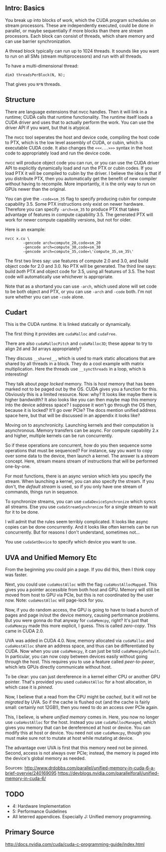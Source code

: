 ## Intro: Basics

You break up into blocks of work, which the CUDA program schedules on
stream processors. These are independently executed, could be done in
parallel, or maybe sequentially if more blocks than there are stream
processors. Each block can consist of threads, which share memory and
can use barrier synchronization.

A thread block typically can run up to 1024 threads. It sounds like
you want to run on all SMs (stream multiprocessors) and run with all
threads.

To have a multi-dimensional thread:

    dim3 threadsPerBlock(N, N);

That gives you `N*N` threads.

## Structure

There are language extensions that nvcc handles. Then it will link in
a runtime; CUDA calls that runtime functionality. The runtime itself
loads a CUDA driver and uses that to actually perform the work. You
can use the driver API if you want, but that is atypical.

The nvcc tool seperates the host and device code, compiling the host
code to PTX, which is the low level assembly of CUDA, or cubin, which
is executable CUDA code. It also changes the `<<<...>>>` syntax in the
host code to appropriately load and run the device code.

nvcc will produce object code you can run, or you can use the CUDA
driver API to explicitly dynamically load and run the PTX or cubin
codes. If you load PTX it will be compiled to cubin by the driver. I
believe the idea is that if you distribute PTX, then you automatically
get the benefit of new compiler without having to recompile. More
importantly, it is the only way to run on GPUs newer than the
original.

You can give the `-code=sm_35` flag to specify producing cubin for
compute capability 3.5. Some PTX instructions only exist on newer
hardware. Therefore you can specify `-arch=sm_35` to produce PTX that
takes advantage of features in compute capability 3.5. The generated
PTX will work for newer compute capability versions, but not for
older.

Here is an example:

```
nvcc x.cu \
        -gencode arch=compute_20,code=sm_20
        -gencode arch=compute_30,code=sm_30
        -gencode arch=compute_35,code=\'compute_35,sm_35\'
```

The first two lines say: use features of compute 2.0 and 3.0, and
build object code for 2.0 and 3.0. No PTX will be generated. The third
line says: build *both* PTX and object code for 3.5, using all
features of 3.5. The host code will automatically use whichever is
appropriate.

Note that as a shortand you can use `-arch`, which used alone will set
code to be both object and PTX, or you can use `-arch` and `-code`
both. I'm not sure whether you can use `-code` alone.

## Cudart

This is the CUDA runtime. It is linked statically or dynamically.

The first thing it provides are `cudaMalloc` and `cudaFree`.

There are also `cudaMallocPitch` and `cudaMalloc3D`; these appear to
try to align 2d and 3d arrays appropriately?

They discuss `__shared__`, which is used to mark static allocations
that are shared by all threads in a block. They do a cool example with
matrix multiplication. Here the threads use `__syncthreads` in a loop,
which is interesting!

They talk about *page locked* memory. This is host memory that has
been marked not to be paged out by the OS. CUDA gives you a function
for this. Obviously this is a limited resource. Now: why? It looks
like maybe there is higher bandwidth? It also looks like you can then
maybe map this memory into the device address space? I suppose it
won't go through the OS then, because it is locked? It'll go over
PCIe? The docs mention unified address space here, but that will be
discussed in an appendix it looks like?

Moving on to asynchronicity. Launching kernels and their computation
is asynchronous. Memory transfers can be async. For compute capability
2.x and higher, multiple kernels can be run concurrently.

So if these operations are concurrent, how do you then sequence some
operations that must be sequenced? For instance, say you want to copy
over some data to the device, then launch a kernel. The answer is a
*stream* concept. Here, stream means stream of instructions
that will be performed one-by-one.

For most functions, there is an async version which lets you specify
the stream. When launching a kernel, you can also specify the
stream. If you don't, the *default stream* is used, so if you only
have one stream of commands, things run in sequence.

To synchronize streams, you can use `cudaDeviceSynchronize` which
syncs all streams. Else you use `cudaStreamSynchronize` for a single
stream to wait for it to be done.

I will admit that the rules seem terribly complicated. It looks like
async copies can be done concurrently. And it looks like often kernels
can be run concurrently. But for reasons I don't understand, sometimes
not...

You use `cudaSetDevice` to specify which device you want to use.

## UVA and Unified Memory Etc

From the beginning you could pin a page. If you did this, then I think
copy was faster.

Next, you could use `cudaHostAlloc` with the flag
`cudaHostAllocMapped`. This gives you a pointer accessible from both
host and GPU. Memory will still be moved from host to GPU via PCIe,
but this is not coordinated by the user now. Note: `cudaHostAlloc`
will page-lock for you.

Now, if you do random access, the GPU is going to have to load a bunch
of pages and page in/out the device memory, causing performance
problems. But you were gonna do that anyway for `cudaMemcpy`, right?
It's just that `cudaMemcpy` made this more explicit, I guess. This is
called *zero-copy*. This came in CUDA 2.0.

UVA was added in CUDA 4.0. Now, memory allocated via `cudaMalloc` and
`cudaHostAlloc` share an address space, and thus can be differentiated
by CUDA. Now when you use `cudaMemcpy`, it can just be told
`cudaMemcpyDefault`. In particular, you can now copy between devices
easily without going through the host. This requires you to use a
feature called *peer-to-peeer*, which lets GPUs directly communicate
without host.

To be clear: you can just dereference in a kernel either CPU or
another GPU pointer. That's provided you used `cudaHostAlloc` for a
host allocation, in which case it is *pinned*.

Now, I believe that a read from the CPU might be *cached*, but it will
not be *migrated* by UVA. So if the cache is flushed out (and the
cache is fairly small: certainly not 12GB!), then you need to do an
access over PCIe again.

This, I believe, is where *unified memory* comes in. Here, you now no
longer use `cudaHostAlloc` for the host. Instead you use
`cudaMallocManaged`, which gives you memory that can be dereferenced
at host or device. You can modify this at host or device. You need not
use `cudaMemcpy`, though you must make sure not to mutate at host
while mutating at device.

The advantage over UVA is first that this memory need not be
pinned. Second, access is not always over PCIe; instead, the memory is
paged into the device's global memory as needed.

Sources:
http://www.drdobbs.com/parallel/unified-memory-in-cuda-6-a-brief-overvie/240169095
https://devblogs.nvidia.com/parallelforall/unified-memory-in-cuda-6/

## TODO

* 4: Hardware Implementation
* 5: Performance Guidelines
* All leterred appendices. Especially J: Unified memory programming.

## Primary Source

http://docs.nvidia.com/cuda/cuda-c-programming-guide/index.html
